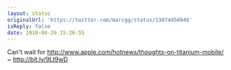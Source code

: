 ```yaml
---
layout: status
originalUrl: 'https://twitter.com/marcgg/status/13074456646'
isReply: false
date: 2010-04-29 15:26:55
---
```


Can't wait for http://www.apple.com/hotnews/thoughts-on-titanium-mobile/ ~ http://bit.ly/9Lt9wD
